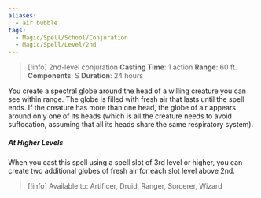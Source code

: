 ```yaml
---
aliases:
  - air bubble
tags:
  - Magic/Spell/School/Conjuration
  - Magic/Spell/Level/2nd
---
```

>[!info]
>2nd-level conjuration
>**Casting Time**: 1 action
>**Range**: 60 ft.
>**Components**: S
>**Duration**: 24 hours

You create a spectral globe around the head of a willing creature you can see within range. The globe is filled with fresh air that lasts until the spell ends. If the creature has more than one head, the globe of air appears around only one of its heads (which is all the creature needs to avoid suffocation, assuming that all its heads share the same respiratory system).
##### At Higher Levels
When you cast this spell using a spell slot of 3rd level or higher, you can create two additional globes of fresh air for each slot level above 2nd.<br>
>[!info] Available to:
>Artificer, Druid, Ranger, Sorcerer, Wizard